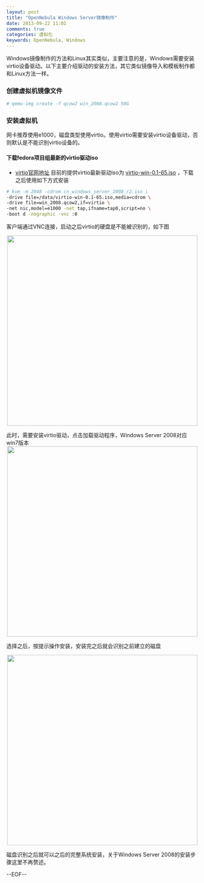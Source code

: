 ```yaml
---
layout: post
title: "OpenNebula Windows Server镜像制作"
date: 2013-09-22 11:01
comments: true
categories: 虚拟化
keywords: OpenNebula, Windows
---
```


Windows镜像制作的方法和Linux其实类似，主要注意的是，Windows需要安装virtio设备驱动。以下主要介绍驱动的安装方法，其它类似镜像导入和模板制作都和Linux方法一样。

### 创建虚拟机镜像文件
``` bash
# qemu-img create -f qcow2 win_2008.qcow2 50G
```


### 安装虚拟机
网卡推荐使用e1000，磁盘类型使用virtio。使用virtio需要安装virtio设备驱动，否则默认是不能识别virtio设备的。

#### 下载fedora项目组最新的virtio驱动iso

* [virtio官网地址](http://alt.fedoraproject.org/pub/alt/virtio-win/latest/images/bin/) 目前的提供virtio最新驱动iso为 [virtio-win-0.1-65.iso](http://alt.fedoraproject.org/pub/alt/virtio-win/latest/images/bin/virtio-win-0.1-65.iso) ，下载之后使用如下方式安装

``` bash
# kvm -m 2048 -cdrom cn_windows_server_2008_r2.iso \
-drive file=/data/virtio-win-0.1-65.iso,media=cdrom \
-drive file=win_2008.qcow2,if=virtio \
-net nic,model=e1000 -net tap,ifname=tap0,script=no \
-boot d -nographic -vnc :0
```

客户端通过VNC连接，启动之后virtio的硬盘是不能被识别的，如下图

<center><img src="/images/OpenNebula/OpenNebula_win1.jpg" width="500" /></center>

<p></p>
此时，需要安装virtio驱动，点击加载驱动程序，Windows Server 2008对应win7版本

<center><img src="/images/OpenNebula/OpenNebula_win2.jpg" width="500" /></center>
<p></p>

选择之后，按提示操作安装，安装完之后就会识别之前建立的磁盘

<center><img src="/images/OpenNebula/OpenNebula_win3.jpg" width="500" /></center>
<p></p>

磁盘识别之后就可以之后的完整系统安装，关于Windows Server 2008的安装步骤这里不再赘述。

--EOF--
